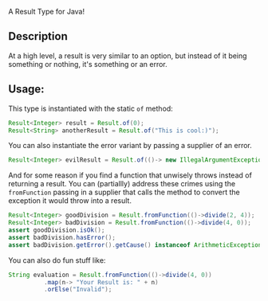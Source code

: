 A Result Type for Java!
## Description
At a high level, a result is very similar to an option, but instead of it being something or nothing, it's something or an error.

## Usage:
This type is instantiated with the static `of` method: 
```java
Result<Integer> result = Result.of(0);
Result<String> anotherResult = Result.of("This is cool:)");
```
You can also instantiate the error variant by passing a supplier of an error.
```java
Result<Integer> evilResult = Result.of(()-> new IllegalArgumentException(s));
```
And for some reason if you find a function that unwisely throws instead of returning a result. You can (partiallly) address these crimes using the `fromFunction` passing in a supplier that calls the method to convert the exception it would throw into a result.

```java
Result<Integer> goodDivision = Result.fromFunction(()->divide(2, 4));
Result<Integer> badDivision = Result.fromFunction(()->divide(4, 0));
assert goodDivision.isOk();
assert badDivision.hasError();
assert badDivision.getError().getCause() instanceof ArithmeticException;
```

You can also do fun stuff like:
```java
String evaluation = Result.fromFunction(()->divide(4, 0))
          .map(n-> "Your Result is: " + n)
          .orElse("Invalid");
```
